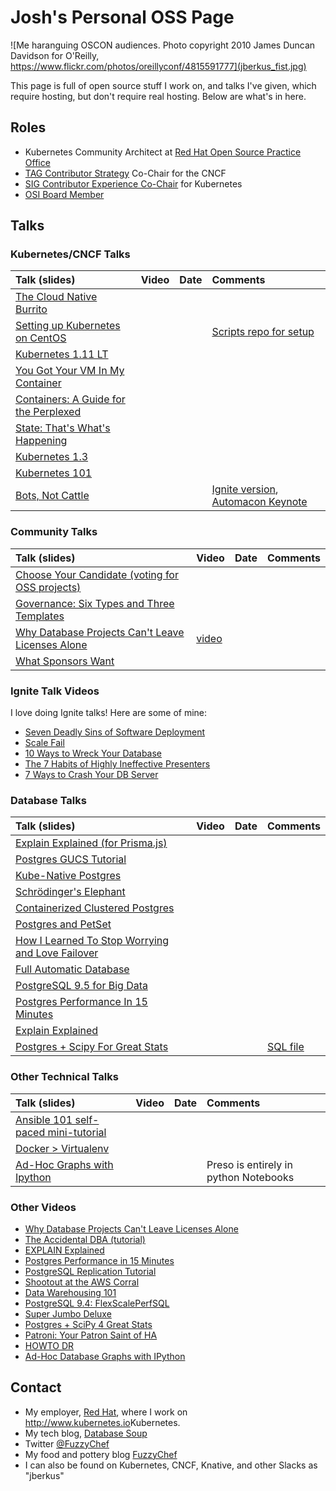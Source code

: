 # Josh's Personal OSS Page


![Me haranguing OSCON audiences.  Photo copyright 2010 James Duncan Davidson for O'Reilly, https://www.flickr.com/photos/oreillyconf/4815591777](jberkus_fist.jpg)

This page is full of open source stuff I work on, and
talks I've given, which require hosting, but don't require real
hosting.  Below are what's in here.

## Roles 

* Kubernetes Community Architect at [Red Hat Open Source Practice Office](https://www.redhat.com/en/blog/channel/red-hat-open-source-program-office)
* [TAG Contributor Strategy](https://github.com/cncf/tag-contributor-strategy) Co-Chair for the CNCF
* [SIG Contributor Experience Co-Chair](https://github.com/kubernetes/community/tree/master/sig-contributor-experience) for Kubernetes
* [OSI Board Member](https://opensource.org/board)

## Talks

### Kubernetes/CNCF Talks

| Talk (slides)                                       | Video | Date | Comments                                                                                                               |
|:--------------------------------------------------- |:----- |:---- |:---------------------------------------------------------------------------------------------------------------------- |
| [The Cloud Native Burrito](pdf_presos/cloud_native_burrito.pdf)                                                    |       |      |                                                                                                                        |
| [Setting up Kubernetes on CentOS](kube_on_centos)   |       |      | [Scripts repo for setup](https://github.com/jberkus/centos-kubernetes)                                                 |
| [Kubernetes 1.11 LT](pdf_presos/kubernetes_111.pdf) |       |      |                                                                                                                        |
| [You Got Your VM In My Container](vm-in-container)  |       |      |                                                                                                                        |
| [Containers: A Guide for the Perplexed](perplexed)  |       |      |                                                                                                                        |
| [State: That's What's Happening](state_happening)   |       |      |                                                                                                                        |
| [Kubernetes 1.3](kubernetes_13)                     |       |      |                                                                                                                        |
| [Kubernetes 101](kube101)                           |       |      |                                                                                                                        |
| [Bots, Not Cattle](bots_not_cattle)                 |       |      | [Ignite version](pdf_presos/bots_not_cattle_ignite.pdf), [Automacon Keynote](pdf_presos/bots_not_cattle_automacon.pdf) |

### Community Talks

| Talk (slides)                                                                       | Video                                                                                       | Date | Comments |
|:------------------------------------------------------------------------------------|:--------------------------------------------------------------------------------------------|:-----|:-|
| [Choose Your Candidate (voting for OSS projects)](vote/)                            |                                                                                             |      |  |
| [Governance: Six Types and Three Templates](gov6/)                                  |                                                                                             |      |  |
| [Why Database Projects Can't Leave Licenses Alone](pdf_presos/dbs_and_licenses.pdf) | [video](https://drive.google.com/file/d/1MXv8Jctvw3q0uybr5qZVP-u4nlgk1ISL/view?usp=sharing) |      |  |
| [What Sponsors Want](pdf_presos/what_sponsors_want.pdf)                             |                                                                                             |      |  |

### Ignite Talk Videos

I love doing Ignite talks!  Here are some of mine:

* [Seven Deadly Sins of Software Deployment](https://www.youtube.com/watch?v=VG5ZOOb5T9o)
* [Scale Fail](https://www.youtube.com/watch?v=nPG4sK_glls)
* [10 Ways to Wreck Your Database](https://www.youtube.com/watch?v=Qw313OsFpqA)
* [The 7 Habits of Highly Ineffective Presenters](https://www.youtube.com/watch?v=pOTrOw770yY)
* [7 Ways to Crash Your DB Server](https://www.youtube.com/watch?v=JzQDS2VT0yc)

### Database Talks

| Talk (slides)                                                              | Video | Date | Comments |
|:---------------------------------------------------------------------------|:------|:-----|:-|
| [Explain Explained (for Prisma.js)](explain2/)                             |       |      |  |
| [Postgres GUCS Tutorial](https://github.com/jberkus/annotated.conf)        |       |      |  |
| [Kube-Native Postgres](kube_native_pg)                                     |       |      |  |
| [Schrödinger's Elephant](shrodinger)                                       |       |      |  |
| [Containerized Clustered Postgres](container_cluster_pg)                   |       |      |  |
| [Postgres and PetSet](petset_postgres)                                     |       |      |  |
| [How I Learned To Stop Worrying and Love Failover](love_failover)          |       |      |  |
| [Full Automatic Database](full_automatic_db)                               |       |      |  |
| [PostgreSQL 9.5 for Big Data](95_big_data)                                 |       |      |  |
| [Postgres Performance In 15 Minutes](performance_in_15_min/index.html)     |       |      |  |
| [Explain Explained](explain_explained/index.html)                          |       |      |  |
| [Postgres + Scipy For Great Stats](postgres_python_great_stats/index.html) |       |      | [SQL file](postgres_python_great_stats/builddb.sql) |

### Other Technical Talks

| Talk (slides)                                                                                         | Video | Date | Comments |
|:------------------------------------------------------------------------------------------------------|:------|:-----|:-|
| [Ansible 101 self-paced mini-tutorial](https://github.com/jberkus/ansible101)                         |       |      |  |
| [Docker > Virtualenv](docker_gt_virtualenv)                                                           |       |      |  |
| [Ad-Hoc Graphs with Ipython](https://github.com/jberkus/jberkus.github.io/tree/master/ipython_graphs) |       |      | Preso is entirely in python Notebooks |

### Other Videos

* [Why Database Projects Can't Leave Licenses Alone](https://drive.google.com/file/d/1MXv8Jctvw3q0uybr5qZVP-u4nlgk1ISL/view?usp=sharing)
* [The Accidental DBA (tutorial)](https://www.youtube.com/watch?v=qoQRGl_P2aQ)
* [EXPLAIN Explained](https://www.youtube.com/watch?v=aPeNhJM75lo)
* [Postgres Performance in 15 Minutes](https://www.youtube.com/watch?v=dBeXS5aFLNc)
* [PostgreSQL Replication Tutorial](https://www.youtube.com/watch?v=GobQw9LMEaw)
* [Shootout at the AWS Corral](https://www.youtube.com/watch?v=WV5P2DgxPoI)
* [Data Warehousing 101](https://www.youtube.com/watch?v=b8UrFHtBMws)
* [PostgreSQL 9.4: FlexScalePerfSQL](https://www.youtube.com/watch?v=oeOsVjaFB9I)
* [Super Jumbo Deluxe](https://www.youtube.com/watch?v=eH37pcvrmgs)
* [Postgres + SciPy 4 Great Stats](https://www.youtube.com/watch?v=5VvtLUWc8IY)
* [Patroni: Your Patron Saint of HA](https://www.youtube.com/watch?v=OH9WSEiMsAw)
* [HOWTO DR](https://www.youtube.com/watch?v=Tqb5964JzlI)
* [Ad-Hoc Database Graphs with IPython](https://www.youtube.com/watch?v=t8DKgP9roxQ)

## Contact

* My employer, <a href="http://www.redhat.com">Red Hat</a>, where I work on <http://www.kubernetes.io>Kubernetes</a>.
* My tech blog, <a href="http://www.databasesoup.com">Database Soup</a>
* Twitter <a href="http://twitter.com/FuzzyChef">@FuzzyChef</a>
* My food and pottery blog <a href="http://www.fuzzychef.org">FuzzyChef</a>
* I can also be found on Kubernetes, CNCF, Knative, and other Slacks as "jberkus"
